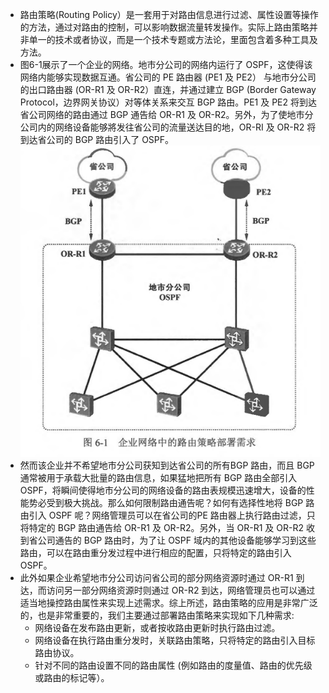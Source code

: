 - 路由策略(Routing Policy）是一套用于对路由信息进行过滤、属性设置等操作的方法，通过对路由的控制，可以影响数据流量转发操作。实际上路由策略并非单一的技术或者协议，而是一个技术专题或方法论，里面包含着多种工具及方法。
- 图6-1展示了一个企业的网络。地市分公司的网络内运行了 OSPF，这使得该网络内能够实现数据互通。省公司的 PE 路由器 (PE1 及 PE2） 与地市分公司的出口路由器 (OR-R1 及 OR-R2）直连，并通过建立 BGP (Border Gateway Protocol，边界网关协议）对等体关系来交互 BGP 路由。PE1 及 PE2 将到达省公司网络的路由通过 BGP 通告给 OR-R1 及 OR-R2。另外，为了使地市分公司内的网络设备能够將发往省公司的流量送达目的地，OR-RI 及 OR-R2 将到达省公司的 BGP 路由引入了 OSPF。
![6.1](../pics/6.1.png)
- 然而该企业并不希望地市分公司获知到达省公司的所有BGP 路由，而且 BGP 通常被用于承载大批量的路由信息，如果猛地把所有 BGP 路由全部引入 OSPF，将瞬间使得地市分公司的网络设备的路由表规模迅速增大，设备的性能势必受到极大挑战。那么如何限制路由通告呢？如何有选择性地将 BGP 路由引入 OSPF 呢？网络管理员可以在省公司的PE 路由器上执行路由过滤，只将特定的 BGP 路由通告给 OR-R1 及
OR-R2。另外，当 OR-R1 及 OR-R2 收到省公司通告的 BGP 路由时，为了让 OSPF 域内的其他设备能够学习到这些路由，可以在路由重分发过程中进行相应的配置，只将特定的路由引入 OSPF。
- 此外如果企业希望地市分公司访问省公司的部分网络资源时通过 OR-R1 到达，而访问另一部分网络资源时则通过 OR-R2 到达，网络管理员也可以通过适当地操控路由属性来实现上述需求。综上所述，路由策略的应用是非常广泛的，也是非常重要的，我们主要通过部署路由策略来实现如下几种需求:
  - 网络设备在发布路由更新，或者按收路由更新时执行路由过滤。
  - 网络设备在执行路由重分发时，关联路由策略，只将特定的路由引入目标路由协议。
  - 针对不同的路由设置不同的路由属性 (例如路由的度量值、路由的优先级或路由的标记等）。
